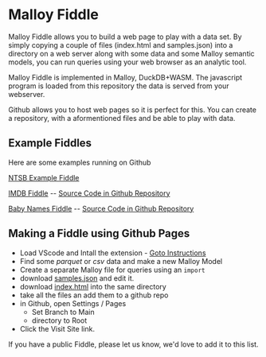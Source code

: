 # Malloy Fiddle

Malloy Fiddle allows you to build a web page to play with a data set. By simply copying a couple of files (index.html and samples.json) into a directory on a web server along with some data and some Malloy semantic models, you can run queries using your web browser as an analytic tool.

Malloy Fiddle is implemented in Malloy, DuckDB+WASM.  The javascript program is loaded from this repository the data is served from your webserver.

Github allows you to host web pages so it is perfect for this.  You can create a repository, with a aformentioned files and be able to play with data.  

## Example Fiddles

Here are some examples running on Github

[NTSB Example Fiddle](https://looker-open-source.github.io/malloy/fiddle/index.html?q=12+-+Line+Chart+with+two+dimension%3A+Flights+by+Month+and+Length&m=Flights&t=)

[IMDB Fiddle](https://lloydtabb.github.io/imdb_fiddle/index.html) -- [Source Code in Github Repository](https://github.com/lloydtabb/imdb_fiddle) 

[Baby Names Fiddle](https://lloydtabb.github.io/name_fiddle/index.html) -- [Source Code in Github Repository](https://github.com/lloydtabb/name_fiddle) 


## Making a Fiddle using Github Pages

  * Load VScode and Intall the extension - [Goto Instructions](https://github.com/looker-open-source/malloy/#readme)
  * Find some *parquet* or *csv* data and make a new Malloy Model
  * Create a separate Malloy file for queries using an `import`
  * download [samples.json](samples.json) and edit it.
  * download [index.html](index.html) into the same directory
  * take all the files an add them to a github repo
  * in Github, open Settings / Pages
    * Set Branch to Main
    * directory to Root
  * Click the Visit Site link.

  If you have a public Fiddle, please let us know, we'd love to add it to this list.
